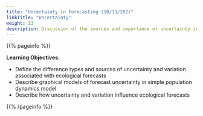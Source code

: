 ```yaml
---
title: "Uncertainty in Forecasting (10/13/202)"
linkTitle: "Uncertainty"
weight: 13
description: Discussion of the sources and importance of uncertainty in ecological forecasting
---
```


{{% pageinfo %}}

**Learning Objectives:**
* Define the difference types and sources of uncertainty and variation associated with ecological forecasts
* Describe graphical models of forecast uncertainty in simple population dynamics model
* Describe how uncertainty and variation influence ecological forecasts

{{% /pageinfo %}}
